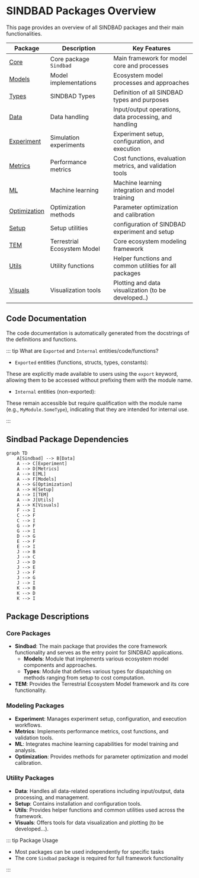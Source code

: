 # SINDBAD Packages Overview

This page provides an overview of all SINDBAD packages and their main functionalities.

| Package | Description | Key Features |
|---------|-------------|--------------|
| [Core](sindbad.md) | Core package `Sindbad` | Main framework for model core and processes |
| [ Models](models.md) | Model implementations | Ecosystem model processes and approaches |
| [ Types](types.md) | SINDBAD Types | Definition of all SINDBAD types and purposes |
| [Data](data.md) | Data handling | Input/output operations, data processing, and handling |
| [Experiment](experiment.md) | Simulation experiments | Experiment setup, configuration, and execution |
| [Metrics](metrics.md) | Performance metrics | Cost functions, evaluation metrics, and validation tools |
| [ML](ml.md) | Machine learning | Machine learning integration and model training |
| [Optimization](optimization.md) | Optimization methods | Parameter optimization and calibration |
| [Setup](setup.md) | Setup utilities | configuration of SINDBAD experiment and setup |
| [TEM](tem.md) | Terrestrial Ecosystem Model | Core ecosystem modeling framework |
| [Utils](utils.md) | Utility functions | Helper functions and common utilities for all packages|
| [Visuals](visuals.md) | Visualization tools | Plotting and data visualization (to be developed..) |


## Code Documentation

The code documentation is automatically generated from the docstrings of the definitions and functions.

::: tip What are `Exported` and `Internal` entities/code/functions?

- `Exported` entities (functions, structs, types, constants):

These are explicitly made available to users using the `export` keyword, allowing them to be accessed without prefixing them with the module name.

- `Internal` entities (non-exported):

These remain accessible but require qualification with the module name (e.g., `MyModule.SomeType`), indicating that they are intended for internal use.

:::
## Sindbad Package Dependencies

```mermaid
graph TD
    A[Sindbad] --> B[Data]
    A --> C[Experiment]
    A --> D[Metrics]
    A --> E[ML]
    A --> F[Models]
    A --> G[Optimization]
    A --> H[Setup]
    A --> I[TEM]
    A --> J[Utils]
    A --> K[Visuals]
    F --> I
    C --> F
    C --> I
    G --> F
    G --> I
    D --> G
    E --> F
    E --> I
    J --> B
    J --> C
    J --> D
    J --> E
    J --> F
    J --> G
    J --> I
    K --> B
    K --> D
    K --> I
```

## Package Descriptions

### Core Packages
- **Sindbad**: The main package that provides the core framework functionality and serves as the entry point for SINDBAD applications.
  - **Models**: Module that implements various ecosystem model components and approaches.
  - **Types**: Module that defines various types for dispatching on methods ranging from setup to cost computation.
- **TEM**: Provides the Terrestrial Ecosystem Model framework and its core functionality.

### Modeling Packages
- **Experiment**: Manages experiment setup, configuration, and execution workflows.
- **Metrics**: Implements performance metrics, cost functions, and validation tools.
- **ML**: Integrates machine learning capabilities for model training and analysis.
- **Optimization**: Provides methods for parameter optimization and model calibration.

### Utility Packages
- **Data**: Handles all data-related operations including input/output, data processing, and management.
- **Setup**: Contains installation and configuration tools.
- **Utils**: Provides helper functions and common utilities used across the framework.
- **Visuals**: Offers tools for data visualization and plotting (to be developed...).

::: tip Package Usage

- Most packages can be used independently for specific tasks
- The core `Sindbad` package is required for full framework functionality

::: 